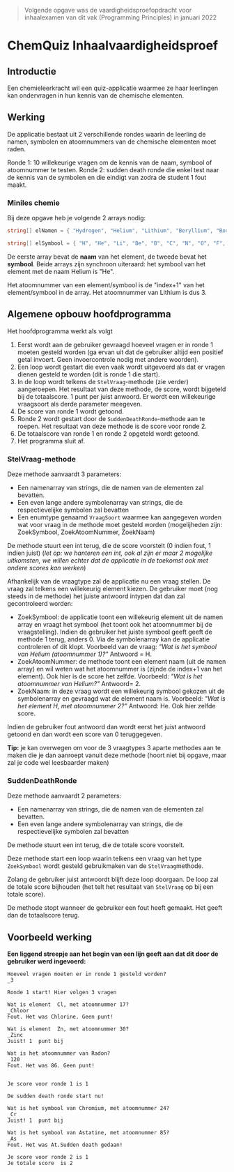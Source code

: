 > Volgende opgave was de vaardigheidsproefopdracht voor inhaalexamen van dit vak (Programming Principles) in januari 2022

# ChemQuiz Inhaalvaardigheidsproef

## Introductie

Een chemieleerkracht wil een quiz-applicatie waarmee ze haar leerlingen kan ondervragen in hun kennis van de chemische elementen. 

## Werking

De applicatie bestaat uit 2 verschillende rondes waarin de leerling de namen, symbolen en atoomnummers van de chemische elementen moet raden.

Ronde 1: 10 willekeurige vragen om de kennis van de naam, symbool of atoomnummer te testen.
Ronde 2: sudden death ronde die enkel test naar de kennis van de symbolen en die eindigt van zodra de student 1 fout maakt.

### Miniles chemie

Bij deze opgave heb je volgende 2 arrays nodig:

```csharp
string[] elNamen = { "Hydrogen", "Helium", "Lithium", "Beryllium", "Boron", "Carbon", "Nitrogen", "Oxygen", "Fluorine", "Neon", "Sodium", "Magnesium", "Aluminum", "Silicon", "Phosphorus", "Sulfur", "Chlorine", "Argon", "Potassium", "Calcium", "Scandium", "Titanium", "Vanadium", "Chromium", "Manganese", "Iron", "Cobalt", "Nickel", "Copper", "Zinc", "Gallium", "Germanium", "Arsenic", "Selenium", "Bromine", "Krypton", "Rubidium", "Strontium", "Yttrium", "Zirconium", "Niobium", "Molybdenum", "Technetium", "Ruthenium", "Rhodium", "Palladium", "Silver", "Cadmium", "Indium", "Tin", "Antimony", "Tellurium", "Iodine", "Xenon", "Cesium", "Barium", "Lanthanum", "Cerium", "Praseodymium", "Neodymium", "Promethium", "Samarium", "Europium", "Gadolinium", "Terbium", "Dysprosium", "Holmium", "Erbium", "Thulium", "Ytterbium", "Lutetium", "Hafnium", "Tantalum", "Tungsten", "Rhenium", "Osmium", "Iridium", "Platinum", "Gold", "Mercury", "Thallium", "Lead", "Bismuth", "Polonium", "Astatine", "Radon", "Francium", "Radium", "Actinium", "Thorium", "Protactinium", "Uranium", "Neptunium", "Plutonium", "Americium", "Curium", "Berkelium", "Californium", "Einsteinium", "Fermium", "Mendelevium", "Nobelium", "Lawrencium", "Rutherfordium", "Dubnium", "Seaborgium", "Bohrium", "Hassium", "Meitnerium", "Darmstadtium", "Roentgenium", "Copernicium", "Nihonium", "Flerovium", "Moscovium", "Livermorium", "Tennessine", "Oganesson" };

string[] elSymbool = { "H", "He", "Li", "Be", "B", "C", "N", "O", "F", "Ne", "Na", "Mg", "Al", "Si", "P", "S", "Cl", "Ar", "K", "Ca", "Sc", "Ti", "V", "Cr", "Mn", "Fe", "Co", "Ni", "Cu", "Zn", "Ga", "Ge", "As", "Se", "Br", "Kr", "Rb", "Sr", "Y", "Zr", "Nb", "Mo", "Tc", "Ru", "Rh", "Pd", "Ag", "Cd", "In", "Sn", "Sb", "Te", "I", "Xe", "Cs", "Ba", "La", "Ce", "Pr", "Nd", "Pm", "Sm", "Eu", "Gd", "Tb", "Dy", "Ho", "Er", "Tm", "Yb", "Lu", "Hf", "Ta", "W", "Re", "Os", "Ir", "Pt", "Au", "Hg", "Tl", "Pb", "Bi", "Po", "At", "Rn", "Fr", "Ra", "Ac", "Th", "Pa", "U", "Np", "Pu", "Am", "Cm", "Bk", "Cf", "Es", "Fm", "Md", "No", "Lr", "Rf", "Db", "Sg", "Bh", "Hs", "Mt", "Ds", "Rg", "Cn", "Nh", "Fl", "Mc", "Lv", "Ts", "Og" };
```

De eerste array bevat de **naam** van het element, de tweede bevat het  **symbool**. Beide arrays zijn synchroon uiteraard: het symbool van het element met de naam Helium is "He".

Het atoomnummer van een element/symbool is de "index+1" van het element/symbool in de array. Het atoomnummer van Lithium is dus 3.

## Algemene opbouw hoofdprogramma

Het hoofdprogramma werkt als volgt

1. Eerst wordt aan de gebruiker gevraagd hoeveel vragen er in ronde 1 moeten gesteld worden (ga ervan uit dat de gebruiker altijd een positief getal invoert. Geen invoercontrole nodig met andere woorden).
2. Een loop wordt gestart die even vaak wordt uitgevoerd als dat er vragen dienen gesteld te worden (dit is ronde 1 die start).
3. In de loop wordt telkens de ``StelVraag``-methode (zie verder) aangeroepen. Het resultaat van deze methode, de score, wordt bijgeteld bij de totaalscore. 1 punt per juist anwoord. Er wordt een willekeurige vraagsoort als derde parameter meegeven.
4. De score van ronde 1 wordt getoond.
5. Ronde 2 wordt gestart door de ``SuddenDeathRonde``-methode aan te roepen. Het resultaat van deze methode is de score voor ronde 2.
6. De totaalscore van ronde 1 en ronde 2 opgeteld wordt getoond.
7. Het programma sluit af.

### StelVraag-methode

Deze methode aanvaardt 3 parameters:

* Een namenarray van strings, die de namen van de elementen zal bevatten.
* Een even lange andere symbolenarray van strings, die de respectievelijke symbolen zal bevatten
* Een enumtype genaamd ``VraagSoort`` waarmee kan aangegeven worden wat voor vraag in de methode moet gesteld worden (mogelijheden zijn: ZoekSymbool, ZoekAtoomNummer, ZoekNaam)

De methode stuurt een int terug, die de score voorstelt (0 indien fout, 1 indien juist) (*let op: we hanteren een int, ook al zijn er maar 2 mogelijke uitkomsten, we willen echter dat de applicatie in de toekomst ook met andere scores kan werken*)

Afhankelijk van de vraagtype zal de applicatie nu een vraag stellen. De vraag zal telkens een willekeurig element kiezen. De gebruiker moet (nog steeds in de methode) het juiste antwoord intypen dat dan zal gecontroleerd worden:

* ZoekSymbool: de applicatie toont een willekeurig element uit de namen array en vraagt het symbool (het toont ook het atoomnummer bij de vraagstelling). Indien  de gebruiker het juiste symbool geeft geeft de methode 1 terug, anders 0. Via de symbolenarray kan de applicatie controleren of dit klopt. Voorbeeld van de vraag: *"Wat is het symbool van Helium (atoomnummer 1)?"* Antwoord = H.
* ZoekAtoomNummer: de methode toont een element naam (uit de namen array) en wil weten wat het atoomnummer is (zijnde de index+1 van het element). Ook hier is de score het zelfde. Voorbeeld: *"Wat is het atoomnummer van Helium?"* Antwoord= 2.  
* ZoekNaam: in deze vraag wordt een willekeurig symbool gekozen uit de symbolenarray en gevraagd wat de element naam is. Voorbeeld: *"Wat is het element H, met atoomnummer 2?"* Antwoord: He. Ook hier zelfde score.

Indien de gebruiker fout antwoord dan wordt eerst het juist antwoord getoond en dan wordt een score van 0 teruggegeven.

**Tip:** je kan overwegen om voor de 3 vraagtypes 3 aparte methodes aan te maken die je dan aanroept vanuit deze methode (hoort niet bij opgave, maar zal je code wel leesbaarder maken)

### SuddenDeathRonde

Deze methode aanvaardt 2 parameters:

* Een namenarray van strings, die de namen van de elementen zal bevatten.
* Een even lange andere symbolenarray van strings, die de respectievelijke symbolen zal bevatten

De methode stuurt een int terug, die de totale score voorstelt.

Deze methode start een loop waarin telkens een vraag van het type ``ZoekSymbool`` wordt gesteld gebruikmaken van de ``StelVraag``methode.

Zolang de gebruiker juist antwoordt blijft deze loop doorgaan. De loop zal de totale score bijhouden (het telt het resultaat van ``StelVraag`` op bij een totale score).

De methode stopt wanneer de gebruiker een fout heeft gemaakt. Het geeft dan de totaalscore terug.

## Voorbeeld werking

**Een liggend streepje aan het begin van een lijn geeft aan dat dit door de gebruiker werd ingevoerd:**

```text
Hoeveel vragen moeten er in ronde 1 gesteld worden?
_3

Ronde 1 start! Hier volgen 3 vragen

Wat is element  Cl, met atoomnummer 17?
_Chloor
Fout. Het was Chlorine. Geen punt!

Wat is element  Zn, met atoomnummer 30?
_Zinc
Juist! 1  punt bij

Wat is het atoomnummer van Radon?
_120
Fout. Het was 86. Geen punt!


Je score voor ronde 1 is 1

De sudden death ronde start nu!

Wat is het symbool van Chromium, met atoomnummer 24?
_Cr
Juist! 1  punt bij

Wat is het symbool van Astatine, met atoomnummer 85?
_As
Fout. Het was At.Sudden death gedaan!

Je score voor ronde 2 is 1
Je totale score  is 2
```